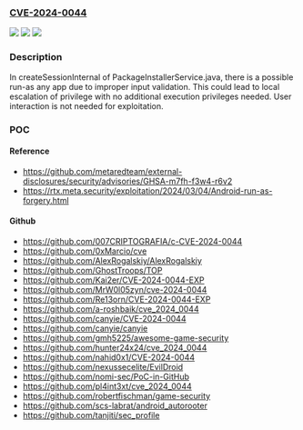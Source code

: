 ### [CVE-2024-0044](https://cve.mitre.org/cgi-bin/cvename.cgi?name=CVE-2024-0044)
![](https://img.shields.io/static/v1?label=Product&message=Android&color=blue)
![](https://img.shields.io/static/v1?label=Version&message=%3D%2014%20&color=brighgreen)
![](https://img.shields.io/static/v1?label=Vulnerability&message=Elevation%20of%20privilege&color=brighgreen)

### Description

In createSessionInternal of PackageInstallerService.java, there is a possible run-as any app due to improper input validation. This could lead to local escalation of privilege with no additional execution privileges needed. User interaction is not needed for exploitation.

### POC

#### Reference
- https://github.com/metaredteam/external-disclosures/security/advisories/GHSA-m7fh-f3w4-r6v2
- https://rtx.meta.security/exploitation/2024/03/04/Android-run-as-forgery.html

#### Github
- https://github.com/007CRIPTOGRAFIA/c-CVE-2024-0044
- https://github.com/0xMarcio/cve
- https://github.com/AlexRogalskiy/AlexRogalskiy
- https://github.com/GhostTroops/TOP
- https://github.com/Kai2er/CVE-2024-0044-EXP
- https://github.com/MrW0l05zyn/cve-2024-0044
- https://github.com/Re13orn/CVE-2024-0044-EXP
- https://github.com/a-roshbaik/cve_2024_0044
- https://github.com/canyie/CVE-2024-0044
- https://github.com/canyie/canyie
- https://github.com/gmh5225/awesome-game-security
- https://github.com/hunter24x24/cve_2024_0044
- https://github.com/nahid0x1/CVE-2024-0044
- https://github.com/nexussecelite/EvilDroid
- https://github.com/nomi-sec/PoC-in-GitHub
- https://github.com/pl4int3xt/cve_2024_0044
- https://github.com/robertfischman/game-security
- https://github.com/scs-labrat/android_autorooter
- https://github.com/tanjiti/sec_profile

